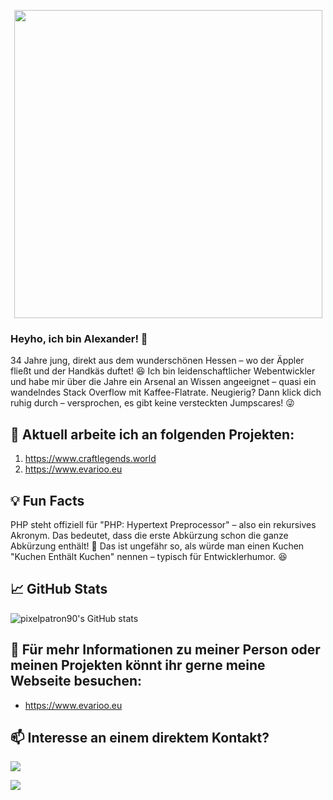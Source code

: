 <p align="center"><a href="https://www.evarioo.eu" target="_blank"><img src="https://media.evarioo.eu/pixelpatron/logo.png" width="493" /></a></p>

### Heyho, ich bin Alexander! 🎉
34 Jahre jung, direkt aus dem wunderschönen Hessen – wo der Äppler fließt und der Handkäs duftet! 😆
Ich bin leidenschaftlicher Webentwickler und habe mir über die Jahre ein Arsenal an Wissen angeeignet – quasi ein wandelndes Stack Overflow mit Kaffee-Flatrate.
Neugierig? Dann klick dich ruhig durch – versprochen, es gibt keine versteckten Jumpscares! 😜

## 🔭 Aktuell arbeite ich an folgenden Projekten:
1. https://www.craftlegends.world
2. https://www.evarioo.eu

## 💡 Fun Facts

PHP steht offiziell für "PHP: Hypertext Preprocessor" – also ein rekursives Akronym.
Das bedeutet, dass die erste Abkürzung schon die ganze Abkürzung enthält! 🤯
Das ist ungefähr so, als würde man einen Kuchen "Kuchen Enthält Kuchen" nennen – typisch für Entwicklerhumor. 😆

## 📈 GitHub Stats

![pixelpatron90's GitHub stats](https://github-readme-stats.vercel.app/api?username=pixelpatron90&show_icons=true&theme=radical)

## 🔗 Für mehr Informationen zu meiner Person oder meinen Projekten könnt ihr gerne meine Webseite besuchen:

- https://www.evarioo.eu

## 📫 Interesse an einem direktem Kontakt?

[<img src="https://img.shields.io/badge/pixelpatron-100000?style=for-the-badge&logo=X&logoColor=white&labelColor=000000&color=FF0000">](https://x.com/pixelpatron)

[<img src="https://img.shields.io/badge/pixel_patron-100000?style=for-the-badge&logo=Discord&logoColor=white&labelColor=000000&color=FF0000">](https://discord.com/channels/@me/1178035028249297058/)
